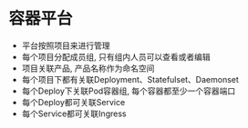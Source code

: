 # 容器平台

- 平台按照项目来进行管理
- 每个项目分配成员组, 只有组内人员可以查看或者编辑
- 项目关联产品, 产品名称作为命名空间
- 每个项目下都有关联Deployment、Statefulset、Daemonset
- 每个Deploy下关联Pod容器组, 每个容器都至少一个容器端口
- 每个Deploy都可关联Service
- 每个Service都可关联Ingress